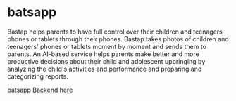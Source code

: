 # batsapp
Bastap helps parents to have full control over their children and teenagers phones or tablets through their phones. Bastap takes photos of children and teenagers' phones or tablets moment by moment and sends them to parents. An AI-based service helps parents make better and more productive decisions about their child and adolescent upbringing by analyzing the child's activities and performance and preparing and categorizing reports.

[batsapp Backend here ](https://github.com/khaleghsalehi/batsappback)


